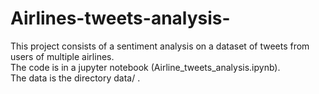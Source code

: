 # Airlines-tweets-analysis-
This project consists of a sentiment analysis on a dataset of tweets from users of multiple airlines.<br />
The code is in a jupyter notebook (Airline_tweets_analysis.ipynb).<br />
The data is the directory data/ .<br />
